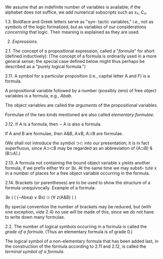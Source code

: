 
We assume that an indefinite number of variables
is available; if the alphabet does not suffice, we add
numerical subscripts such as x₇, C₃.

1.3. Boldface and Greek letters serve as "syn-
tactic variables," i.e., not as symbols of the logic
formalized, but as variables of our considerations
*concerning* that logic. Their meaning is explained as
they are used.

2. *Expressions*.

2.1. The concept of a propositional expression,
called a "*formula*" for short (defined inductively):
(The concept of a formula is ordinarily used in a
more general sense; the special case defined below
might thus perhaps be described as a "purely
logical formula.")

2.11. A symbol for a particular proposition (i.e.,
capital letter A and F) is a formula.

A propositional variable followed by a number
(possibly zero) of free object variables is a formula,
e.g., *Abab*.

The object variables are called the *arguments* of
the propositional variables.

Formulae of the two kinds mentioned are also
called *elementary formulae*.

2.12. If A is a formula, then ¬ A is also a
formula.

If A and B are formulae, then A&B, A∨B,
A⊃B are formulae.

(We shall not introduce the symbol ⊃⊂ into
our presentation; it is in fact superfluous, since
A⊃⊂B may be regarded as an abbreviation of
(A⊃B) & (B⊃A).)

2.13. A formula not containing the bound object
variable x yields another formula, if we prefix
either ∀x or ∃x. At the same time we may substi-
tute x in a number of places for a free object
variable occurring in the formula.

2.14. Brackets (or parentheses) are to be used to
show the structure of a formula unequivocally.
Example of a formula:

∃x ( ( (¬Abxa) ∨ Bx) ⊃ (∀ z(A&B) ) )

By special convention the number of brackets
may be reduced, but (with one exception, *vide* 2.4)
no use will be made of this, since we do not have to
write down many formulae.

2.2. The number of logical symbols occurring in
a formula is called the *grade of a formula*. (Thus an
elementary formula is of grade 0.)

The logical symbol of a non-elementary formula
that has been added last, in the construction of the
formula according to 2.11 and 2.12, is called the
*terminal symbol of a formula*.
